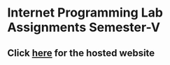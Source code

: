 # Internet Programming Lab Assignments Semester-V

## Click [here](https://musing-payne-9c4c17.netlify.app/) for the hosted website
